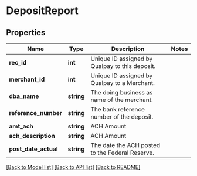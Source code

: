 # DepositReport

## Properties
Name | Type | Description | Notes
------------ | ------------- | ------------- | -------------
**rec_id** | **int** | Unique ID assigned by Qualpay to this deposit. | 
**merchant_id** | **int** | Unique ID assigned by Qualpay to a Merchant. | 
**dba_name** | **string** | The doing business as name of the merchant. | 
**reference_number** | **string** | The bank reference number of the deposit. | 
**amt_ach** | **string** | ACH Amount | 
**ach_description** | **string** | ACH Amount | 
**post_date_actual** | **string** | The date the ACH posted to the Federal Reserve. | 

[[Back to Model list]](../README.md#documentation-for-models) [[Back to API list]](../README.md#documentation-for-api-endpoints) [[Back to README]](../README.md)



